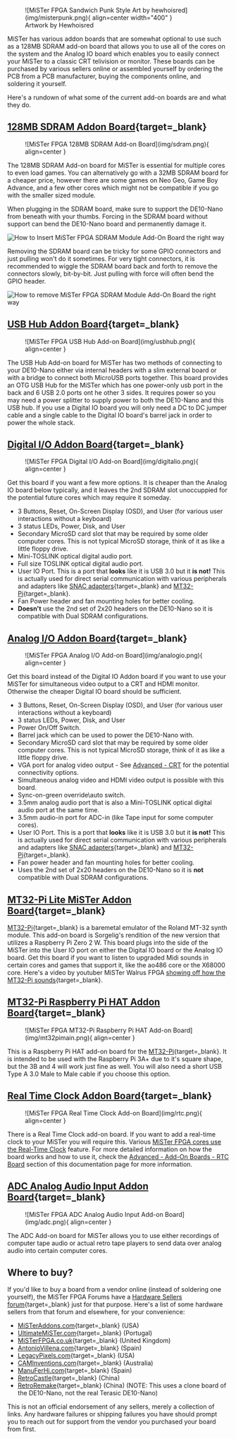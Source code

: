 <figure markdown>
  ![MiSTer FPGA Sandwich Punk Style Art by hewhoisred](img/misterpunk.png){ align=center width="400" }
  <figcaption>Artwork by Hewhoisred</figcaption>
</figure>

MiSTer has various addon boards that are somewhat optional to use such as a 128MB SDRAM add-on board that allows you to use all of the cores on the system and the Analog IO board which enables you to easily connect your MiSTer to a classic CRT telivision or monitor. These boards can be purchased by various sellers online or assembled yourself by ordering the PCB from a PCB manufacturer, buying the components online, and soldering it yourself. 

Here's a rundown of what some of the current add-on boards are and what they do.

## [128MB SDRAM Addon Board](https://github.com/MiSTer-devel/Hardware_MiSTer/blob/master/releases/sdram_xsds_2.9.pdf){target=_blank}

<figure markdown>
  ![MiSTer FPGA 128MB SDRAM Add-on Board](img/sdram.png){ align=center }
</figure>

The 128MB SDRAM Add-on board for MiSTer is essential for multiple cores to even load games. You can alternatively go with a 32MB SDRAM board for a cheaper price, however there are some games on Neo Geo, Game Boy Advance, and a few other cores which might not be compatible if you go with the smaller sized module.

When plugging in the SDRAM board, make sure to support the DE10-Nano from beneath with your thumbs. Forcing in the SDRAM board without support can bend the DE10-Nano board and permanently damage it.

![How to Insert MiSTer FPGA SDRAM Module Add-On Board the right way](img/sdramdiy1.gif)

Removing the SDRAM board can be tricky for some GPIO connectors and just pulling won't do it sometimes. For very tight connectors, it is recommended to wiggle the SDRAM board back and forth to remove the connectors slowly, bit-by-bit. Just pulling with force will often bend the GPIO header.

![How to remove MiSTer FPGA SDRAM Module Add-On Board the right way](img/sdramdiy2.gif)

## [USB Hub Addon Board](https://github.com/MiSTer-devel/Hardware_MiSTer/blob/master/releases/USBHub_2.1.pdf){target=_blank}

<figure markdown>
  ![MiSTer FPGA USB Hub Add-on Board](img/usbhub.png){ align=center }
</figure>

The USB Hub Add-on board for MiSTer has two methods of connecting to your DE10-Nano either via internal headers with a slim external board or with a bridge to connect both MicroUSB ports together. This board provides an OTG USB Hub for the MiSTer which has one power-only usb port in the back and 6 USB 2.0 ports ont he other 3 sides. It requires power so you may need a power splitter to supply power to both the DE10-Nano and this USB hub. If you use a Digital IO board you will only need a DC to DC jumper cable and a single cable to the Digital IO board's barrel jack in order to power the whole stack.

## [Digital I/O Addon Board](https://github.com/MiSTer-devel/Hardware_MiSTer/blob/master/releases/iobrd_dig_1.2.pdf){target=_blank}

<figure markdown>
  ![MiSTer FPGA Digital I/O Add-on Board](img/digitalio.png){ align=center }
</figure>

Get this board if you want a few more options. It is cheaper than the Analog IO board below typically, and it leaves the 2nd SDRAM slot unoccuppied for the potential future cores which may require it someday.

* 3 Buttons, Reset, On-Screen Display (OSD), and User (for various user interactions without a keyboard)
* 3 status LEDs, Power, Disk, and User
* Secondary MicroSD card slot that may be required by some older computer cores. This is not typical MicroSD storage, think of it as like a little floppy drive.
* Mini-TOSLINK optical digital audio port.
* Full size TOSLINK optical digital audio port.
* User IO Port. This is a port that **looks** like it is USB 3.0 but it **is not!** This is actually used for direct serial communication with various peripherals and adapters like [SNAC adapters](https://github.com/blue212/SNAC){target=_blank} and [MT32-Pi](https://github.com/dwhinham/mt32-pi){target=_blank}.
* Fan Power header and fan mounting holes for better cooling.
* **Doesn't** use the 2nd set of 2x20 headers on the DE10-Nano so it is compatible with Dual SDRAM configurations.

## [Analog I/O Addon Board](https://github.com/MiSTer-devel/Hardware_MiSTer/raw/master/releases/iobrd_6.1.pdf){target=_blank}

<figure markdown>
  ![MiSTer FPGA Analog I/O Add-on Board](img/analogio.png){ align=center }
</figure>

Get this board instead of the Digital IO Addon board if you want to use your MiSTer for simultaneous video output to a CRT and HDMI monitor. Otherwise the cheaper Digital IO board should be sufficient.

* 3 Buttons, Reset, On-Screen Display (OSD), and User (for various user interactions without a keyboard)
* 3 status LEDs, Power, Disk, and User
* Power On/Off Switch.
* Barrel jack which can be used to power the DE10-Nano with.
* Secondary MicroSD card slot that may be required by some older computer cores. This is not typical MicroSD storage, think of it as like a little floppy drive.
* VGA port for analog video output - See [Advanced - CRT](../advanced/crt.md) for the potential connectivity options.
* Simultaneous analog video and HDMI video output is possible with this board.
* Sync-on-green override\auto switch.
* 3.5mm analog audio port that is also a Mini-TOSLINK optical digital audio port at the same time.
* 3.5mm audio-in port for ADC-in (like Tape input for some computer cores).
* User IO Port. This is a port that **looks** like it is USB 3.0 but it **is not!** This is actually used for direct serial communication with various peripherals and adapters like [SNAC adapters](https://github.com/blue212/SNAC){target=_blank} and [MT32-Pi](https://github.com/dwhinham/mt32-pi){target=_blank}.
* Fan power header and fan mounting holes for better cooling.
* Uses the 2nd set of 2x20 headers on the DE10-Nano so it is **not** compatible with Dual SDRAM configurations.

## [MT32-Pi Lite MiSTer Addon Board](https://github.com/MiSTer-devel/Hardware_MiSTer/blob/master/releases/MT32Pi_lite.pdf){target=_blank}

[MT32-Pi](https://github.com/dwhinham/mt32-pi/wiki){target=_blank} is a baremetal emulator of the Roland MT-32 synth module. This add-on board is Sorgelig's rendition of the new version that utilizes a Raspberry Pi Zero 2 W. This board plugs into the side of the MiSTer into the User IO port on either the Digital IO board or the Analog IO board. Get this board if you want to listen to upgraded Midi sounds in certain cores and games that support it, like the ao486 core or the X68000 core. Here's a video by youtuber MiSTer Walrus FPGA [showing off how the MT32-Pi sounds](https://www.youtube.com/watch?v=q05ud_eNU8E){target=_blank}.

## [MT32-Pi Raspberry Pi HAT Addon Board](https://github.com/MiSTer-devel/Hardware_MiSTer/blob/master/releases/MT32Pi_Main.pdf){target=_blank}

<figure markdown>
  ![MiSTer FPGA MT32-Pi Raspberry Pi HAT Add-on Board](img/mt32pimain.png){ align=center }
</figure>

This is a Raspberry Pi HAT add-on board for the [MT32-Pi](https://github.com/dwhinham/mt32-pi/wiki){target=_blank}. It is intended to be used with the Raspberry Pi 3A+ due to it's square shape, but the 3B and 4 will work just fine as well. You will also need a short USB Type A 3.0 Male to Male cable if you choose this option.

## [Real Time Clock Addon Board](https://github.com/MiSTer-devel/Hardware_MiSTer/blob/master/releases/rtc_1.3.pdf){target=_blank}

<figure markdown>
  ![MiSTer FPGA Real Time Clock Add-on Board](img/rtc.png){ align=center }
</figure>

There is a Real Time Clock add-on board. If you want to add a real-time clock to your MiSTer you will require this. Various [MiSTer FPGA cores use the Real-Time Clock](../cores/features/rtcsupport.md) feature. For more detailed information on how the board works and how to use it, check the [Advanced - Add-On Boards - RTC Board](../advanced/rtc.md) section of this documentation page for more information.

## [ADC Analog Audio Input Addon Board](https://github.com/MiSTer-devel/Hardware_MiSTer/blob/master/releases/ADCin_1.1.pdf){target=_blank}

<figure markdown>
  ![MiSTer FPGA ADC Analog Audio Input Add-on Board](img/adc.png){ align=center }
</figure>

The ADC Add-on board for MiSTer allows you to use either recordings of computer tape audio or actual retro tape players to send data over analog audio into certain computer cores.

## Where to buy?

If you'd like to buy a board from a vendor online (instead of soldering one yourself), the MiSTer FPGA Forums have a [Hardware Sellers forum](https://misterfpga.org/viewforum.php?f=34){target=_blank} just for that purpose. Here's a list of some hardware sellers from that forum and elsewhere, for your convenience:

* [MiSTerAddons.com](https://misteraddons.com){target=_blank} (USA)
* [UltimateMiSTer.com](https://ultimatemister.com/){target=_blank} (Portugal)
* [MiSTerFPGA.co.uk](https://misterfpga.co.uk){target=_blank} (United Kingdom)
* [AntonioVillena.com](https://antoniovillena.com/){target=_blank} (Spain)
* [LegacyPixels.com](https://www.legacypixels.com/mister/){target=_blank} (USA)
* [CAMInventions.com](https://www.caminventions.com/){target=_blank} (Australia)
* [ManuFerHi.com](https://manuferhi.com/c/mister-fpga){target=_blank} (Spain)
* [RetroCastle](https://www.retrocastlestore.com/){target=_blank} (China)
* [RetroRemake](https://retroremake.co/pages/store){target=_blank} (China) (NOTE: This uses a clone board of the DE10-Nano, not the real Terasic DE10-Nano)

This is not an official endorsement of any sellers, merely a collection of links. Any hardware failures or shipping failures you have should prompt you to reach out for support from the vendor you purchased your board from first.
